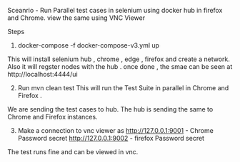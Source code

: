 Sceanrio - Run Parallel test cases in selenium using docker hub in firefox and Chrome. 
view the same using VNC Viewer 


Steps

1. docker-compose -f docker-compose-v3.yml up

This will install selenium hub , chrome , edge , firefox and create a network. Also it will regster nodes with the hub .
once done , the smae can be seen at 
http://localhost:4444/ui

2. Run 
mvn clean test 
This will run the Test Suite in parallel in Chrome and Firefox . 

We are sending the test cases to hub. The hub is sending the same to Chrome and  Firefox instances.

3. Make a connection to vnc viewer as 
http://127.0.0.1:9001 - Chrome Password secret 
http://127.0.0.1:9002 - firefox  Password secret 


The test runs fine and can be viewed in vnc. 
